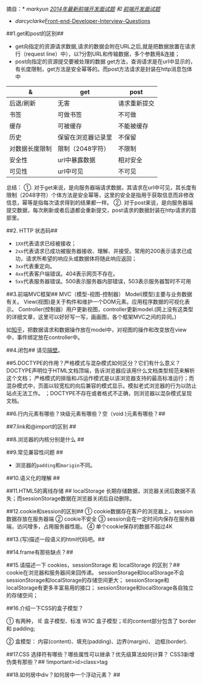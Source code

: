 摘自：* <cite>markyun<cite> [2014年最新前端开发面试题](https://github.com/markyun/My-blog/tree/master/Front-end-Developer-Questions) 和 [前端开发面试题](http://segmentfault.com/a/1190000000465431)
* <cite>darcyclarke</cite>[Front-end-Developer-Interview-Questions](https://github.com/darcyclarke/Front-end-Developer-Interview-Questions)

##1.get和post的区别##

 * get向指定的资源请求数据,请求的数据会附在URL之后,就是把数据放置在请求行（request line）中），以?分割URL和传输数据，多个参数用&连接；
 * post向指定的资源提交要被处理的数据
 get方法，查询请求是在url中显示的，有长度限制，get方法是安全幂等的。而post方法请求是封装在http消息包体中

&|get|post
---|---|----
后退/刷新|无害|请求重新提交
书签|可做书签|不可做
缓存|可被缓存|不能被缓存
历史|保留在浏览器记录里|不保留
对数据长度限制|限制（2048字符）|不限制
安全性|url中暴露数据|相对安全
可见性|url中可见|不可见

 总结：
   ①. 对于get来说，是向服务器端请求数据，其请求在url中可见，其长度有限制（2048字符）个体方法是安全幂等，这里的安全是指用于获取信息而非修改信息，幂等是指每次请求得到的结果都一样。
   ②. 对于post来说，是向服务器端提交数据，每次刷新或者后退都会重新提交，post请求的数据封装在http请求的首部里。


##2. HTTP 状态码##

  * `1XX`代表请求已经被接收；
  * `2xx`代表请求已成功被服务器接收、理解、并接受。常用的200表示请求已成功，请求所希望的响应头或数据体将随此响应返回；
  * `3xx`代表重定向。
  * `4xx`代表客户端错误。404表示网页不存在。
  * `5xx`代表服务器错误。500表示服务器内部错误，503表示服务器暂时不可用

##3.前端MVC框架##
 MVC（模型-视图-控制器）
 Model(模型)主要与业务数据有关。
 View(视图)是关于构件和维护一个DOM元素。应用程序数据的可视化表示。
 Controller(控制器）用户更新视图，controller更新model.(网上没有这类型的详细文章，这里可以好好写一写，画画图，各个框架MVC之间的异同。)

 如[知乎](http://www.zhihu.com/question/20135390)，把数据请求和数据操作放在model中，对视图的操作和改变放在view中，事件绑定放在controller中。
  

##4.闭包##
   请见[隔壁](http://padding.me/blog/2014/04/20/what-is-closure/)。

##5.DOCTYPE的作用？严格模式与混杂模式如何区分？它们有什么意义？
 DOCTYPE声明位于HTML文档顶端，告诉浏览器应该用什么文档类型规范来解析这个文档；
 严格模式的排版和JS运作模式是以该浏览器支持的最高标准运行；而混杂模式中，页面以较宽松的向后兼容的模式显示。模拟老式浏览器的行为以防止站点无法工作。
；DOCTYPE不存在或者格式不正确，则浏览器以混杂模式呈现文档。

##6.行内元素有哪些？块级元素有哪些？空（void  )元素有哪些？##

##7.link和@import的区别 ##

##8.浏览器的内核分别是什么 ##

##9.常见兼容性问题 ##
 * 浏览器的`padding`和`marigin`不同。

##10.语义化的理解 ##

##11.HTML5的离线存储 ##
 localStorage 长期存储数据，浏览器关闭后数据不丢失；而sessionStorage数据在浏览器关闭后自动删除。

##12.cookie和session的区别##
  ① cookie数据存在客户的浏览器上，session数据存放在服务器端
  ② cookie不安全
  ③ session会在一定时间内保存在服务器端，访问增多，占用服务器性能。
  ④ 单个cookie保存的数据不超过4K

##13.(写)描述一段语义的html代码吧。##

##14.frame有那些缺点？##

##15.请描述一下 cookies，sessionStorage 和 localStorage 的区别？##
cookie在浏览器和服务器间来回传递。 sessionStorage和localStorage不会
sessionStorage和localStorage的存储空间更大；
sessionStorage和localStorage有更多丰富易用的接口；
sessionStorage和localStorage各自独立的存储空间；

##16.介绍一下CSS的盒子模型？

  ① 有两种， IE 盒子模型、标准 W3C 盒子模型；IE的content部分包含了 border 和 padding;

  ② 盒模型： 内容(content)、填充(padding)、边界(margin)、 边框(border).

##17.CSS 选择符有哪些？哪些属性可以继承？优先级算法如何计算？ CSS3新增伪类有那些？##
!important>id>class>tag

##18.如何居中div？如何居中一个浮动元素？ ##

